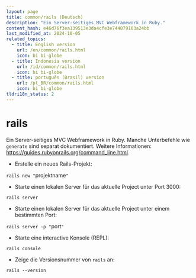 ```yaml
---
layout: page
title: common/rails (Deutsch)
description: "Ein Server-seitiges MVC Webframework in Ruby."
content_hash: e46d76f3ea139513e3da4cfe3e744879163a24bb
last_modified_at: 2024-10-05
related_topics:
  - title: English version
    url: /en/common/rails.html
    icon: bi bi-globe
  - title: Indonesia version
    url: /id/common/rails.html
    icon: bi bi-globe
  - title: português (Brasil) version
    url: /pt_BR/common/rails.html
    icon: bi bi-globe
tldri18n_status: 2
---
```

# rails

Ein Server-seitiges MVC Webframework in Ruby.
Manche Unterbefehle wie `generate` sind separat dokumentiert.
Weitere Informationen: <https://guides.rubyonrails.org/command_line.html>.

- Erstelle ein neues Rails-Projekt:

`rails new "`<span class="tldr-var badge badge-pill bg-dark-lm bg-white-dm text-white-lm text-dark-dm font-weight-bold">projektname</span>`"`

- Starte einen lokalen Server für das aktuelle Project unter Port 3000:

`rails server`

- Starte einen lokalen Server für das aktuelle Project unter einem bestimmten Port:

`rails server -p "`<span class="tldr-var badge badge-pill bg-dark-lm bg-white-dm text-white-lm text-dark-dm font-weight-bold">port</span>`"`

- Starte eine interactive Konsole (REPL):

`rails console`

- Zeige die Versionsnummer von `rails` an:

`rails --version`
